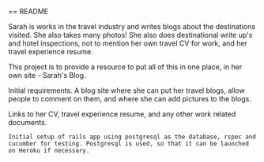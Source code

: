== README

Sarah is works in the travel industry and writes blogs about the destinations visited. She also takes many photos! She also does destinational write up's and hotel inspections, not to mention her own travel CV for work, and her travel experience resume. 

This project is to provide a resource to put all of this in one place, in her own site - Sarah's Blog. 

Initial requirements. 
A blog site where she can put her travel blogs, allow people to comment on them, and where she can add pictures to the blogs. 

Links to her CV, travel experience resume, and any other work related documents. 

`````
Initial setup of rails app using postgresql as the database, rspec and cucumber for testing. Postgresql is used, so that it can be launched on Heroku if necessary. 
`````


